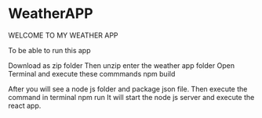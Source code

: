 # WeatherAPP

WELCOME TO MY WEATHER APP

To be able to run this app  

Download as zip folder 
Then unzip enter the weather app folder 
Open Terminal and execute these commmands
npm build 

After you will see a node js folder and package json file.
Then execute the command in terminal 
npm run 
It will start the node js server and execute the react app.
